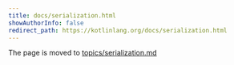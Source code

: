 ```yaml
---
title: docs/serialization.html
showAuthorInfo: false
redirect_path: https://kotlinlang.org/docs/serialization.html
---
```


The page is moved to [topics/serialization.md](docs/topics/serialization.md)
